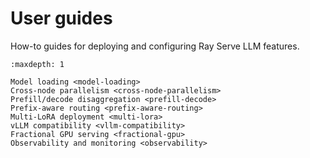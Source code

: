 # User guides

How-to guides for deploying and configuring Ray Serve LLM features.

```{toctree}
:maxdepth: 1

Model loading <model-loading>
Cross-node parallelism <cross-node-parallelism>
Prefill/decode disaggregation <prefill-decode>
Prefix-aware routing <prefix-aware-routing>
Multi-LoRA deployment <multi-lora>
vLLM compatibility <vllm-compatibility>
Fractional GPU serving <fractional-gpu>
Observability and monitoring <observability>
```

